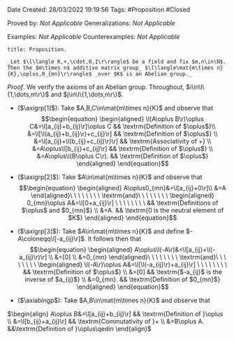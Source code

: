 <br />
<br />

Date Created: 28/03/2022 19:19:56
Tags: #Proposition #Closed 

Proved by: _Not Applicable_
Generalizations: _Not Applicable_

Examples: _Not Applicable_
Counterexamples: _Not Applicable_

``` ad-Proposition
title: Proposition.

_Let $\l\langle K,+,\cdot,0,1\r\rangle$ be a field and fix $m,n\in\N$. Then the $m\times n$ additive matrix group_ $\l\langle\mat{m\times n}{K},\oplus,0_{mn}\r\rangle$ _over $K$ is an Abelian group._

```

_Proof_. We verify the axioms of an Abelian group. Throughout, $i\in\l\{1,\dots,m\r\}$ and $j\in\l\{1,\dots,n\r\}$.
* ($\axigrp[1]$): Take $A,B,C\in\mat{m\times n}{K}$ and observe that
$$\begin{equation}
    \begin{aligned}
        \l(A\oplus B\r)\oplus C&=\l[a_{ij}+b_{ij}\r]\oplus C && \textrm{Definition of $\oplus$}\\
        &=\l[\l(a_{ij}+b_{ij}\r)+c_{ij}\r] && \textrm{Definition of $\oplus$} \\
        &=\l[a_{ij}+\l(b_{ij}+c_{ij}\r)\r] && \textrm{Associativity of +} \\
        &=A\oplus\l[b_{ij}+c_{ij}\r] && \textrm{Definition of $\oplus$} \\
        &=A\oplus\l(B\oplus C\r). && \textrm{Definition of $\oplus$}
    \end{aligned}
\end{equation}$$

* ($\axigrp[2]$): Take $A\in\mat{m\times n}{K}$ and observe that
$$\begin{equation}
    \begin{aligned}
        A\oplus0_{mn}&=\l[a_{ij}+0\r]\\
        &=A
    \end{aligned}\ \ \ \ \ \ \ \ \textrm{and}\ \ \ \ \ \ \ \ 
    \begin{aligned}
        0_{mn}\oplus A&=\l[0+a_{ij}\r] \ \ \ \ \ \ \ \ && \textrm{Definitions of $\oplus$ and $0_{mn}$} \\
        &=A. && \textrm{0 is the neutral element of $K$}
    \end{aligned}
\end{equation}$$
* ($\axigrp[3]$): Take $A\in\mat{m\times n}{K}$ and define $-A\coloneqq\l[-a_{ij}\r]$. It follows then that
$$\begin{equation}
    \begin{aligned}
        A\oplus\l(-A\r)&=\l[a_{ij}+\l(-a_{ij}\r)\r] \\
        &=[0] \\
        &=0_{mn}
    \end{aligned}\ \ \ \ \ \ \ \ \textrm{and}\ \ \ \ \ \ \ \ 
    \begin{aligned}
        \l(-A\r)\oplus A&=\l[\l(-a_{ij}\r)+a_{ij}\r] \ \ \ \ \ \ \ \ && \textrm{Definition of $\oplus$} \\
        &=[0] && \textrm{$-a_{ij}$ is the inverse of $a_{ij}$} \\
        &=0_{mn}. && \textrm{Definition of $0_{mn}$}
    \end{aligned}
\end{equation}$$
* ($\axiablngp$): Take $A,B\in\mat{m\times n}{K}$ and observe that

$\begin{align}
    A\oplus B&=\l[a_{ij}+b_{ij}\r] && \textrm{Definition of }\oplus \\
    &=\l[b_{ij}+a_{ij}\r] && \textrm{Commutativity of }+ \\
    &=B\oplus A. &&\textrm{Definition of }\oplus\qedin
\end{align}$
